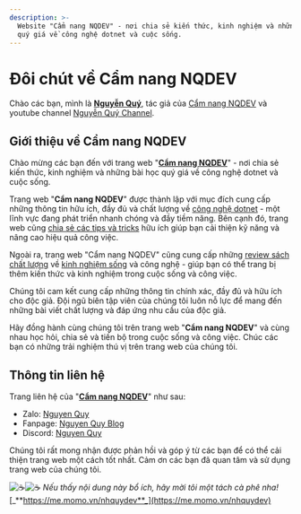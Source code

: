 ```yaml
---
description: >-
  Website "Cẩm nang NQDEV" - nơi chia sẻ kiến thức, kinh nghiệm và những bài học
  quý giá về công nghệ dotnet và cuộc sống.
---
```


# Đôi chút về Cẩm nang NQDEV

Chào các bạn, mình là [**Nguyễn Quý**](<README (1).md#doi-net-ve-tac-gia>), tác giả của [Cẩm nang NQDEV](https://app.gitbook.com/o/ZnO3U2gDjowIXUi3yNwm/s/KBqBu6oqeo06yOc471CT/) và youtube channel [Nguyễn Quý Channel](https://www.youtube.com/@nhquydev).

## Giới thiệu về Cẩm nang NQDEV

Chào mừng các bạn đến với trang web "[**Cẩm nang NQDEV**](https://blogs.nhquydev.net/)" - nơi chia sẻ kiến thức, kinh nghiệm và những bài học quý giá về công nghệ dotnet và cuộc sống.

Trang web "**Cẩm nang NQDEV**" được thành lập với mục đích cung cấp những thông tin hữu ích, đầy đủ và chất lượng về [công nghệ dotnet](https://app.gitbook.com/o/ZnO3U2gDjowIXUi3yNwm/s/fiBngnSwaGzPW2BijrhQ/) - một lĩnh vực đang phát triển nhanh chóng và đầy tiềm năng. Bên cạnh đó, trang web cũng [chia sẻ các tips và tricks](https://app.gitbook.com/o/ZnO3U2gDjowIXUi3yNwm/s/KBqBu6oqeo06yOc471CT/) hữu ích giúp bạn cải thiện kỹ năng và nâng cao hiệu quả công việc.

Ngoài ra, trang web "Cẩm nang NQDEV" cũng cung cấp những [review sách chất lượng](https://app.gitbook.com/o/ZnO3U2gDjowIXUi3yNwm/s/BkJg4PSd3eIfPnh5gdHO/) về [kinh nghiệm sống](https://app.gitbook.com/s/BkJg4PSd3eIfPnh5gdHO/sach) và công nghệ - giúp bạn có thể trang bị thêm kiến thức và kinh nghiệm trong cuộc sống và công việc.

Chúng tôi cam kết cung cấp những thông tin chính xác, đầy đủ và hữu ích cho độc giả. Đội ngũ biên tập viên của chúng tôi luôn nỗ lực để mang đến những bài viết chất lượng và đáp ứng nhu cầu của độc giả.

Hãy đồng hành cùng chúng tôi trên trang web "**Cẩm nang NQDEV**" và cùng nhau học hỏi, chia sẻ và tiến bộ trong cuộc sống và công việc. Chúc các bạn có những trải nghiệm thú vị trên trang web của chúng tôi.

## Thông tin liên hệ

Trang liên hệ của "[**Cẩm nang NQDEV**](https://blogs.nhquydev.net/)" như sau:

* Zalo: [Nguyen Quy](https://zalo.me/qpcoders)
* Fanpage: [Nguyen Quy Blog](https://www.messenger.com/t/nhquydev.net?start=cam-nang-nqdev)
* Discord: [Nguyen Quy](https://discordapp.com/users/846627473746690088)&#x20;

Chúng tôi rất mong nhận được phản hồi và góp ý từ các bạn để có thể cải thiện trang web một cách tốt nhất. Cảm ơn các bạn đã quan tâm và sử dụng trang web của chúng tôi.

<img src="https://twemoji.maxcdn.com/v/14.0.2/72x72/2615.png" alt="☕️" data-size="line"><img src="https://twemoji.maxcdn.com/v/14.0.2/72x72/2615.png" alt="☕️" data-size="line"> _Nếu thấy nội dung này bổ ích, hãy mời tôi một tách cà phê nha!_ [_**https://me.momo.vn/nhquydev**_](https://me.momo.vn/nhquydev)
